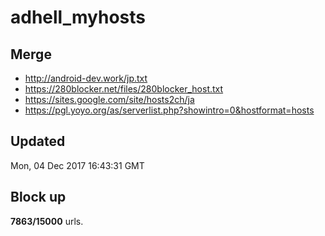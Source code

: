 # adhell_myhosts

## Merge
* http://android-dev.work/jp.txt
* https://280blocker.net/files/280blocker_host.txt
* https://sites.google.com/site/hosts2ch/ja
* https://pgl.yoyo.org/as/serverlist.php?showintro=0&hostformat=hosts

## Updated
Mon, 04 Dec 2017 16:43:31 GMT

## Block up
__7863/15000__ urls.
